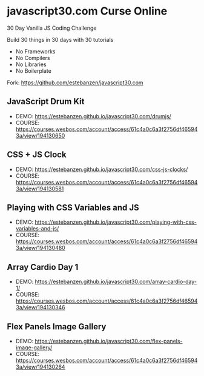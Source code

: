 # javascript30.com Curse Online

30 Day Vanilla JS Coding Challenge

Build 30 things in 30 days with 30 tutorials

- No Frameworks
- No Compilers
- No Libraries
- No Boilerplate

Fork: https://github.com/estebanzen/javascript30.com

## JavaScript Drum Kit

- DEMO: https://estebanzen.github.io/javascript30.com/drumjs/
- COURSE: https://courses.wesbos.com/account/access/61c4a0c6a3f2756df465943a/view/194130650

## CSS + JS Clock

- DEMO: https://estebanzen.github.io/javascript30.com/css-js-clocks/
- COURSE: https://courses.wesbos.com/account/access/61c4a0c6a3f2756df465943a/view/194130581

## Playing with CSS Variables and JS

- DEMO: https://estebanzen.github.io/javascript30.com/playing-with-css-variables-and-js/
- COURSE: https://courses.wesbos.com/account/access/61c4a0c6a3f2756df465943a/view/194130480

## Array Cardio Day 1

- DEMO: https://estebanzen.github.io/javascript30.com/array-cardio-day-1/
- COURSE: https://courses.wesbos.com/account/access/61c4a0c6a3f2756df465943a/view/194130346

## Flex Panels Image Gallery
- DEMO: https://estebanzen.github.io/javascript30.com/flex-panels-image-gallery/
- COURSE: https://courses.wesbos.com/account/access/61c4a0c6a3f2756df465943a/view/194130264